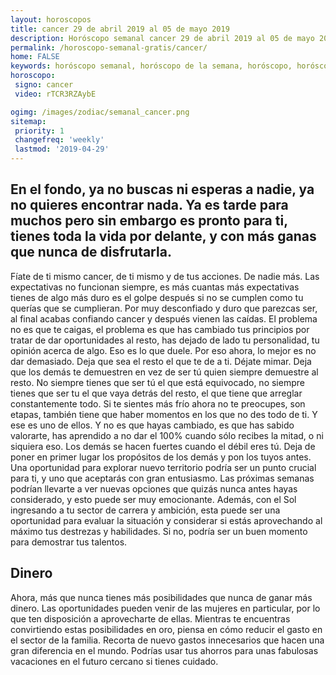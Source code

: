 ```yaml
---
layout: horoscopos
title: cancer 29 de abril 2019 al 05 de mayo 2019 
description: Horóscopo semanal cancer 29 de abril 2019 al 05 de mayo 2019. En el fondo, ya no buscas ni esperas a nadie, ya no quieres encontrar nada. Ya es tarde para muchos pero sin embargo es pronto para ti, tienes toda la vida por delante, y con más ganas que nunca de disfrutarla.
permalink: /horoscopo-semanal-gratis/cancer/
home: FALSE
keywords: horóscopo semanal, horóscopo de la semana, horóscopo, horóscopo gratis,horóscopos, horóscopo esperanza gracia, horoscopos cancer la semana, horóscopos gratis, Tarot, Astrologia, Zodíaco, cancer, horoscopo gratis, semanal
horoscopo:
 signo: cancer
 video: rTCR3RZAybE

ogimg: /images/zodiac/semanal_cancer.png
sitemap:
 priority: 1
 changefreq: 'weekly'
 lastmod: '2019-04-29'
---
```




## En el fondo, ya no buscas ni esperas a nadie, ya no quieres encontrar nada. Ya es tarde para muchos pero sin embargo es pronto para ti, tienes toda la vida por delante, y con más ganas que nunca de disfrutarla.

Fíate de ti mismo cancer, de ti mismo y de tus acciones. De nadie más. Las expectativas no funcionan siempre, es más cuantas más expectativas tienes de algo más duro es el golpe después si no se cumplen como tu querías que se cumplieran. Por muy desconfiado y duro que parezcas ser, al final acabas confiando cancer y después vienen las caídas. El problema no es que te caigas, el problema es que has cambiado tus principios por tratar de dar oportunidades al resto, has dejado de lado tu personalidad, tu opinión acerca de algo. Eso es lo que duele. Por eso ahora, lo mejor es no dar demasiado. Deja que sea el resto el que te de a ti. Déjate mimar. Deja que los demás te demuestren en vez de ser tú quien siempre demuestre al resto. No siempre tienes que ser tú el que está equivocado, no siempre tienes que ser tu el que vaya detrás del resto, el que tiene que arreglar constantemente todo. Si te sientes más frío ahora no te preocupes, son etapas, también tiene que haber momentos en los que no des todo de ti. Y ese es uno de ellos. Y no es que hayas cambiado, es que has sabido valorarte, has aprendido a no dar el 100% cuando sólo recibes la mitad, o ni siquiera eso. Los demás se hacen fuertes cuando el débil eres tú. Deja de poner en primer lugar los propósitos de los demás y pon los tuyos antes.
Una oportunidad para explorar nuevo territorio podría ser un punto crucial para ti, y uno que aceptarás con gran entusiasmo. Las próximas semanas podrían llevarte a ver nuevas opciones que quizás nunca antes hayas considerado, y esto puede ser muy emocionante. Además, con el Sol ingresando a tu sector de carrera y ambición, esta puede ser una oportunidad para evaluar la situación y considerar si estás aprovechando al máximo tus destrezas y habilidades. Si no, podría ser un buen momento para demostrar tus talentos.

## Dinero

Ahora, más que nunca tienes más posibilidades que nunca de ganar más dinero. Las oportunidades pueden venir de las mujeres en particular, por lo que ten disposición a aprovecharte de ellas. Mientras te encuentras convirtiendo estas posibilidades en oro, piensa en cómo reducir el gasto en el sector de la familia. Recorta de nuevo gastos innecesarios que hacen una gran diferencia en el mundo. Podrías usar tus ahorros para unas fabulosas vacaciones en el futuro cercano si tienes cuidado.